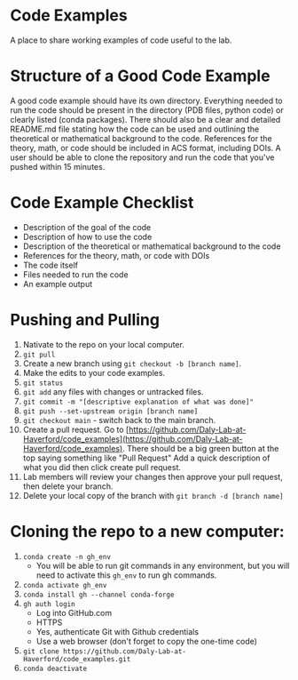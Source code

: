 # Code Examples
A place to share working examples of code useful to the lab.

# Structure of a Good Code Example
A good code example should have its own directory. 
Everything needed to run the code should be present in the directory (PDB files, python code) or clearly listed (conda packages).
There should also be a clear and detailed README.md file stating how the code can be used and outlining the theoretical or mathematical background to the code.
References for the theory, math, or code should be included in ACS format, including DOIs.
A user should be able to clone the repository and run the code that you've pushed within 15 minutes.

# Code Example Checklist
* Description of the goal of the code
* Description of how to use the code
* Description of the theoretical or mathematical background to the code
* References for the theory, math, or code with DOIs
* The code itself
* Files needed to run the code
* An example output

# Pushing and Pulling

1. Nativate to the repo on your local computer. 
2. `git pull`
3. Create a new branch using `git checkout -b [branch name]`.
4. Make the edits to your code examples.
5. `git status`
6. `git add` any files with changes or untracked files. 
7. `git commit -m "[descriptive explanation of what was done]"`
9. `git push --set-upstream origin [branch name]`
9. `git checkout main`  - switch back to the main branch.
10. Create a pull request. Go to [https://github.com/Daly-Lab-at-Haverford/code_examples](https://github.com/Daly-Lab-at-Haverford/code_examples). There should be a big green button at the top saying something like "Pull Request" Add a quick description of what you did then click create pull request.
11. Lab members will review your changes then approve your pull request, then delete your branch.
12. Delete your local copy of the branch with `git branch -d [branch name]`

# Cloning the repo to a new computer: 

1. `conda create -n gh_env`
   * You will be able to run git commands in any environment, but you will need to activate this `gh_env` to run gh commands.
2. `conda activate gh_env`
3. `conda install gh --channel conda-forge` 
4. `gh auth login`
    * Log into GitHub.com
    * HTTPS
    * Yes, authenticate Git with Github credentials
    * Use a web browser (don't forget to copy the one-time code)
5.  `git clone https://github.com/Daly-Lab-at-Haverford/code_examples.git`
6.  `conda deactivate`
